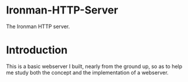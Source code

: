 Ironman-HTTP-Server
===================

The Ironman HTTP server.

Introduction
===================

This is a basic webserver I built, nearly from the ground up, 
so as to help me study both the concept and the implementation of a 
webserver.

